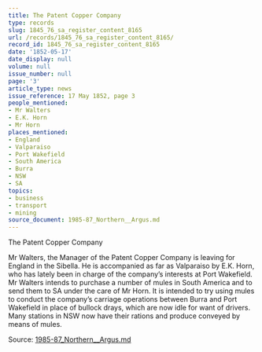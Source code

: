 ```yaml
---
title: The Patent Copper Company
type: records
slug: 1845_76_sa_register_content_8165
url: /records/1845_76_sa_register_content_8165/
record_id: 1845_76_sa_register_content_8165
date: '1852-05-17'
date_display: null
volume: null
issue_number: null
page: '3'
article_type: news
issue_reference: 17 May 1852, page 3
people_mentioned:
- Mr Walters
- E.K. Horn
- Mr Horn
places_mentioned:
- England
- Valparaiso
- Port Wakefield
- South America
- Burra
- NSW
- SA
topics:
- business
- transport
- mining
source_document: 1985-87_Northern__Argus.md
---
```


The Patent Copper Company

Mr Walters, the Manager of the Patent Copper Company is leaving for England in the Sibella.  He is accompanied as far as Valparaiso by E.K. Horn, who has lately been in charge of the company’s interests at Port Wakefield.  Mr Walters intends to purchase a number of mules in South America and to send them to SA under the care of Mr Horn.  It is intended to try using mules to conduct the company’s carriage operations between Burra and Port Wakefield in place of bullock drays, which are now idle for want of drivers.  Many stations in NSW now have their rations and produce conveyed by means of mules.

Source: [1985-87_Northern__Argus.md](/downloads/markdown/1985-87_Northern__Argus.md)
